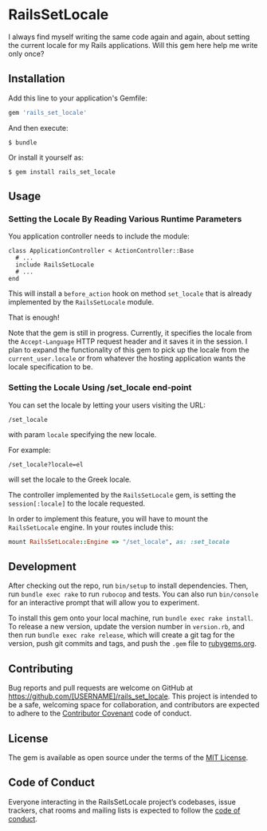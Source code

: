 # RailsSetLocale

I always find myself writing the same code again and again, about setting the current locale for my Rails applications. Will this
gem here help me write only once?

## Installation

Add this line to your application's Gemfile:

```ruby
gem 'rails_set_locale'
```

And then execute:

    $ bundle

Or install it yourself as:

    $ gem install rails_set_locale

## Usage

### Setting the Locale By Reading Various Runtime Parameters

You application controller needs to include the module:

```
class ApplicationController < ActionController::Base
  # ...
  include RailsSetLocale
  # ...
end
```

This will install a `before_action` hook on method `set_locale` that is already implemented by the `RailsSetLocale` module.

That is enough!

Note that the gem is still in progress. Currently, it specifies the locale from the `Accept-Language` HTTP request header and
it saves it in the session. I plan to expand the functionality of this gem to pick up the locale from the `current_user.locale`
or from whatever the hosting application wants the locale specification to be.

### Setting the Locale Using /set_locale end-point

You can set the locale by letting your users visiting the URL:

`/set_locale`

with param `locale` specifying the new locale.

For example:

`/set_locale?locale=el`

will set the locale to the Greek locale. 

The controller implemented by the `RailsSetLocale` gem, is setting the `session[:locale]` to the locale requested.

In order to implement this feature, you will have to mount the `RailsSetLocale` engine. In your routes include this:

``` ruby
mount RailsSetLocale::Engine => "/set_locale", as: :set_locale
```

## Development

After checking out the repo, run `bin/setup` to install dependencies. Then, run `bundle exec rake` to run `rubocop` and tests. 
You can also run `bin/console` for an interactive prompt that will allow you to experiment.

To install this gem onto your local machine, run `bundle exec rake install`. To release a new version, update the version number in `version.rb`, 
and then run `bundle exec rake release`, which will create a git tag for the version, push git commits and tags, 
and push the `.gem` file to [rubygems.org](https://rubygems.org).

## Contributing

Bug reports and pull requests are welcome on GitHub at https://github.com/[USERNAME]/rails_set_locale. 
This project is intended to be a safe, welcoming space for collaboration, and contributors are expected to adhere to the 
[Contributor Covenant](http://contributor-covenant.org) code of conduct.

## License

The gem is available as open source under the terms of the [MIT License](https://opensource.org/licenses/MIT).

## Code of Conduct

Everyone interacting in the RailsSetLocale project’s codebases, issue trackers, chat rooms and mailing lists is expected to follow the 
[code of conduct](https://github.com/[USERNAME]/rails_set_locale/blob/master/CODE_OF_CONDUCT.md).
